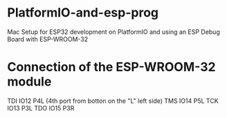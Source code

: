 # PlatformIO-and-esp-prog
Mac Setup for ESP32 development on PlatformIO and using an ESP Debug Board with ESP-WROOM-32

# Connection of the ESP-WROOM-32 module

TDI  IO12  P4L (4th port from botton on the "L" left side)
TMS  IO14  P5L
TCK  IO13  P3L
TDO  IO15  P3R
